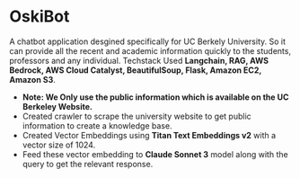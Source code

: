 # OskiBot

A chatbot application desgined specifically for UC Berkely University. So it can provide all the recent and academic information quickly to the students, professors and any individual.
Techstack Used **Langchain, RAG, AWS Bedrock, AWS Cloud Catalyst, BeautifulSoup, Flask, Amazon EC2, Amazon S3**.

+ **Note: We Only use the public information which is available on the UC Berkeley Website.**
+ Created crawler to scrape the university website to get public information to create a knowledge base.
+ Created Vector Embeddings using **Titan Text Embeddings v2** with a vector size of 1024.
+ Feed these vector embedding to **Claude Sonnet 3** model along with the query to get the relevant response.